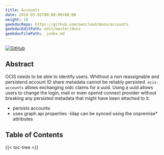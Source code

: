 ```yaml
---
title: Accounts
date: 2018-05-02T00:00:00+00:00
weight: 10
geekdocRepo: https://github.com/owncloud/mono/accounts
geekdocEditPath: edit/master/docs
geekdocFilePath: _index.md
---
```


[![GitHub](https://img.shields.io/github/license/owncloud/ocis-hello)](https://github.com/owncloud/ocis-hello/blob/master/LICENSE)

## Abstract
OCIS needs to be able to identify users. Whithout a non reassignable and persistend account ID share metadata cannot be reliably persisted. `ocis-accounts` allows exchanging oidc claims for a uuid. Using a uuid allows users to change the login, mail or even openid connect provider without breaking any persisted metadata that might have been attached to it.

- persists accounts
- uses graph api properties
  -ldap can be synced using the onpremise* attributes

## Table of Contents

{{< toc-tree >}}

